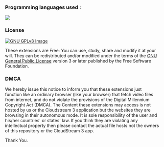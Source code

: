 ### Programming languages used :
<p align="left">
  <a href="https://skillicons.dev">
    <img src="https://skillicons.dev/icons?i=kotlin,androidstudio,gradle,github,githubactions&theme=light&perline=5" />
  </a>
</p>


### License
[![GNU GPLv3 Image](https://www.gnu.org/graphics/gplv3-127x51.png)](http://www.gnu.org/licenses/gpl-3.0.en.html)

These extensions are Free: You can use, study, share and modify it at your will. They can be redistributed and/or modified under the terms of the
[GNU General Public License](https://www.gnu.org/licenses/gpl.html) version 3 or later published by the Free Software Foundation.


### DMCA
We hereby issue this notice to inform you that these extensions just function like an ordinary browser (like your browser) that fetch video files from internet,
and do not violate the provisions of the Digital Millennium Copyright Act (DMCA). 
The Content these extensions may access is not hosted by us or the Cloudstream 3 application but the websites they are browsing in their autonomous mode. It is sole responsibility 
of the user and his/her countries' or states' law. If you think they are violating any intellectual property then please contact the actual file hosts not the owners of this repository or the CloudStream 3 app.

Thank You.